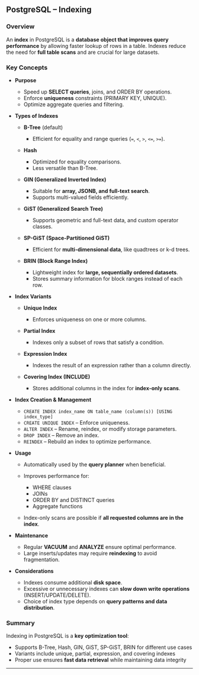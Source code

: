 ## PostgreSQL – Indexing

### Overview

An **index** in PostgreSQL is a **database object that improves query performance** by allowing faster lookup of rows in a table. Indexes reduce the need for **full table scans** and are crucial for large datasets.

### Key Concepts

* **Purpose**

  * Speed up **SELECT queries**, joins, and ORDER BY operations.
  * Enforce **uniqueness** constraints (PRIMARY KEY, UNIQUE).
  * Optimize aggregate queries and filtering.

* **Types of Indexes**

  * **B-Tree** (default)

    * Efficient for equality and range queries (`=`, `<`, `>`, `<=`, `>=`).
  * **Hash**

    * Optimized for equality comparisons.
    * Less versatile than B-Tree.
  * **GIN (Generalized Inverted Index)**

    * Suitable for **array, JSONB, and full-text search**.
    * Supports multi-valued fields efficiently.
  * **GiST (Generalized Search Tree)**

    * Supports geometric and full-text data, and custom operator classes.
  * **SP-GiST (Space-Partitioned GiST)**

    * Efficient for **multi-dimensional data**, like quadtrees or k-d trees.
  * **BRIN (Block Range Index)**

    * Lightweight index for **large, sequentially ordered datasets**.
    * Stores summary information for block ranges instead of each row.

* **Index Variants**

  * **Unique Index**

    * Enforces uniqueness on one or more columns.
  * **Partial Index**

    * Indexes only a subset of rows that satisfy a condition.
  * **Expression Index**

    * Indexes the result of an expression rather than a column directly.
  * **Covering Index (INCLUDE)**

    * Stores additional columns in the index for **index-only scans**.

* **Index Creation & Management**

  * `CREATE INDEX index_name ON table_name (column(s)) [USING index_type]`
  * `CREATE UNIQUE INDEX` – Enforce uniqueness.
  * `ALTER INDEX` – Rename, reindex, or modify storage parameters.
  * `DROP INDEX` – Remove an index.
  * `REINDEX` – Rebuild an index to optimize performance.

* **Usage**

  * Automatically used by the **query planner** when beneficial.
  * Improves performance for:

    * WHERE clauses
    * JOINs
    * ORDER BY and DISTINCT queries
    * Aggregate functions
  * Index-only scans are possible if **all requested columns are in the index**.

* **Maintenance**

  * Regular **VACUUM** and **ANALYZE** ensure optimal performance.
  * Large inserts/updates may require **reindexing** to avoid fragmentation.

* **Considerations**

  * Indexes consume additional **disk space**.
  * Excessive or unnecessary indexes can **slow down write operations** (INSERT/UPDATE/DELETE).
  * Choice of index type depends on **query patterns and data distribution**.

### Summary

Indexing in PostgreSQL is a **key optimization tool**:

* Supports B-Tree, Hash, GIN, GiST, SP-GiST, BRIN for different use cases
* Variants include unique, partial, expression, and covering indexes
* Proper use ensures **fast data retrieval** while maintaining data integrity

---
